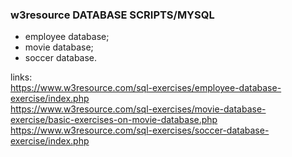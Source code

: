  ### w3resource DATABASE SCRIPTS/MYSQL
 - employee database;
 - movie database;
 - soccer database.
 
 
 links: <br />
 <https://www.w3resource.com/sql-exercises/employee-database-exercise/index.php> <br />
 <https://www.w3resource.com/sql-exercises/movie-database-exercise/basic-exercises-on-movie-database.php> <br />
 <https://www.w3resource.com/sql-exercises/soccer-database-exercise/index.php>



